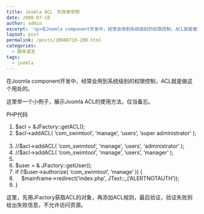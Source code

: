 ```yaml
---
title: Joomla ACL　的简单举例
date: 2008-07-18
author: admin
excerpt: '<p>在Joomla component开发中，经常会用到系统级别的权限控制，ACL就是做这个用处的。</p>'
layout: post
permalink: /posts/20080718-208.html
categories:
  - 脚本语言
tags:
  - joomla
---
```

在Joomla component开发中，经常会用到系统级别的权限控制，ACL就是做这个用处的。

这里举一个小例子，展示Joomla ACL的使用方法，仅当备忘。

<div class="codeText">
  <div class="codeHead">
    PHP代码
  </div>
  
  <ol class="dp-c">
    <li class="alt">
      <span><span class="vars">$acl</span><span>&nbsp;=&nbsp;&JFactory::getACL(); &nbsp;&nbsp;</span></span>
    </li>
    <li class="">
      <span class="vars">$acl</span><span>->addACL(&nbsp;</span><span class="string">&#8216;com_swimtool&#8217;</span><span>,&nbsp;</span><span class="string">&#8216;manage&#8217;</span><span>,&nbsp;</span><span class="string">&#8216;users&#8217;</span><span>,&nbsp;</span><span class="string">&#8216;super&nbsp;administrator&#8217;</span><span>&nbsp;); &nbsp;&nbsp;</span>
    </li>
    <li class="alt">
      <span class="comment">//$acl->addACL(&nbsp;&#8216;com_swimtool&#8217;,&nbsp;&#8216;manage&#8217;,&nbsp;&#8216;users&#8217;,&nbsp;&#8216;administrator&#8217;&nbsp;); </span><span>&nbsp;&nbsp;</span>
    </li>
    <li class="">
      <span class="comment">//$acl->addACL(&nbsp;&#8216;com_swimtool&#8217;,&nbsp;&#8216;manage&#8217;,&nbsp;&#8216;users&#8217;,&nbsp;&#8216;manager&#8217;&nbsp;); </span><span>&nbsp;&nbsp;</span>
    </li>
    <li class="alt">
      <span>&nbsp;&nbsp;</span>
    </li>
    <li class="">
      <span class="vars">$user</span><span>&nbsp;=&nbsp;&&nbsp;JFactory::getUser(); &nbsp;&nbsp;</span>
    </li>
    <li class="alt">
      <span class="keyword">if</span><span>&nbsp;(!</span><span class="vars">$user</span><span>->authorize(&nbsp;</span><span class="string">&#8216;com_swimtool&#8217;</span><span>,&nbsp;</span><span class="string">&#8216;manage&#8217;</span><span>&nbsp;))&nbsp;{ &nbsp;&nbsp;</span>
    </li>
    <li class="">
      <span>&nbsp;&nbsp;&nbsp;&nbsp;</span><span class="vars">$mainframe</span><span>->redirect(</span><span class="string">&#8216;index.php&#8217;</span><span>,&nbsp;JText::_(</span><span class="string">&#8216;ALERTNOTAUTH&#8217;</span><span>)); &nbsp;&nbsp;</span>
    </li>
    <li class="alt">
      <span>} &nbsp;&nbsp;</span>
    </li>
  </ol>
</div>

这里，先用JFactory获取ACL的对象，再添加ACL规则，最后验证，验证失败则给出失败信息，不允许访问资源。